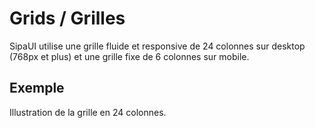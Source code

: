 # Grids / Grilles

SipaUI utilise une grille fluide et responsive de 24 colonnes sur desktop (768px et plus) et une grille fixe de 6 colonnes sur mobile. 

<!-- STORY -->

## Exemple

Illustration de la grille en 24 colonnes.

<div class="demo-grille su-grid-container">
    <div class="su-row">
        <div class="su-col-md-1"></div>
        <div class="su-col-md-1"></div>
        <div class="su-col-md-1"></div>
        <div class="su-col-md-1"></div>
        <div class="su-col-md-1"></div>
        <div class="su-col-md-1"></div>
        <div class="su-col-md-1"></div>
        <div class="su-col-md-1"></div>
        <div class="su-col-md-1"></div>
        <div class="su-col-md-1"></div>
        <div class="su-col-md-1"></div>
        <div class="su-col-md-1"></div>
        <div class="su-col-md-1"></div>
        <div class="su-col-md-1"></div>
        <div class="su-col-md-1"></div>
        <div class="su-col-md-1"></div>
        <div class="su-col-md-1"></div>
        <div class="su-col-md-1"></div>
        <div class="su-col-md-1"></div>
        <div class="su-col-md-1"></div>
    </div>
</div>
